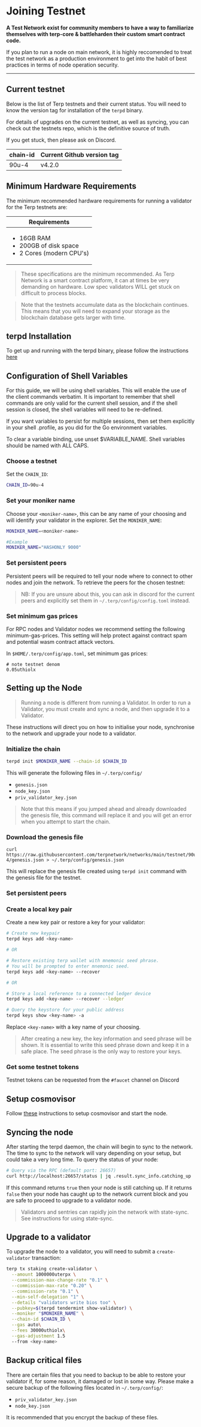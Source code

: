 # Joining Testnet
**A Test Network exist for community members to have a way to familiarize themselves with terp-core & battleharden their custom smart contract code.** 

If you plan to run a node on main network, it is highly reccomended to treat the test network as a production environment to get into the habit of best practices in terms of node operation security. 
___
## Current testnet 

Below is the list of Terp testnets and their current status. You will need to know the version tag for installation of the `terpd` binary.

For details of upgrades on the current testnet, as well as syncing, you can check out the testnets repo, which is the definitive source of truth.

If you get stuck, then please ask on Discord.

| chain-id | Current Github version tag |
| -------- | -------------------------- |
| 90u-4    | v4.2.0               |

## Minimum Hardware Requirements

The minimum recommended hardware requirements for running a validator for the Terp testnets are:

| Requirements                                                                          |
| ------------------------------------------------------------------------------------- |
| <ul><li>16GB RAM</li><li>200GB of disk space</li><li>2 Cores (modern CPU's)</li></ul> |

> These specifications are the minimum recommended. As Terp Network is a smart contract platform, it can at times be very demanding on hardware. Low spec validators WILL get stuck on difficult to process blocks.


> Note that the testnets accumulate data as the blockchain continues. This means that you will need to expand your storage as the blockchain database gets larger with time.

## terpd Installation

To get up and running with the terpd binary, please follow the instructions [here](getting-setup.md)

## Configuration of Shell Variables

For this guide, we will be using shell variables. This will enable the use of the client commands verbatim. It is important to remember that shell commands are only valid for the current shell session, and if the shell session is closed, the shell variables will need to be re-defined.

If you want variables to persist for multiple sessions, then set them explicitly in your shell .profile, as you did for the Go environment variables.

To clear a variable binding, use unset $VARIABLE_NAME. Shell variables should be named with ALL CAPS.

### Choose a testnet

Set the `CHAIN_ID`:

```bash
CHAIN_ID=90u-4
```
### Set your moniker name

Choose your `<moniker-name>`, this can be any name of your choosing and will identify your validator in the explorer. Set the `MONIKER_NAME`:

```bash
MONIKER_NAME=<moniker-name>

#Example
MONIKER_NAME="HASHONLY 9000"
```

### **Set persistent peers**

Persistent peers will be required to tell your node where to connect to other nodes and join the network. To retrieve the peers for the chosen testnet:


> NB: If you are unsure about this, you can ask in discord for the current peers and explicitly set them in `~/.terp/config/config.toml` instead.

### Set minimum gas prices 
For RPC nodes and Validator nodes we recommend setting the following minimum-gas-prices. This setting will help protect against contract spam and potential wasm contract attack vectors.

In `$HOME/.terp/config/app.toml`, set minimum gas prices:
```
# note testnet denom
0.05uthiolx
```

## Setting up the Node

> Running a node is different from running a Validator. In order to run a Validator, you must create and sync a node, and then upgrade it to a Validator.

These instructions will direct you on how to initialise your node, synchronise to the network and upgrade your node to a validator.

### **Initialize the chain**
```bash
terpd init $MONIKER_NAME --chain-id $CHAIN_ID
```

This will generate the following files in `~/.terp/config/`

* `genesis.json`
* `node_key.json`
* `priv_validator_key.json`

> Note that this means if you jumped ahead and already downloaded the genesis file, this command will replace it and you will get an error when you attempt to start the chain.

### Download the genesis file
```
curl https://raw.githubusercontent.com/terpnetwork/networks/main/testnet/90u-4/genesis.json > ~/.terp/config/genesis.json
```

This will replace the genesis file created using `terpd init` command with the genesis file for the testnet.

### **Set persistent peers**

### **Create a local key pair**
Create a new key pair or restore a key for your validator:

```sh
# Create new keypair 
terpd keys add <key-name>

# OR 

# Restore existing terp wallet with mnemonic seed phrase. 
# You will be prompted to enter mnemonic seed. 
terpd keys add <key-name> --recover

# OR 

# Store a local reference to a connected ledger device
terpd keys add <key-name> --recover --ledger

# Query the keystore for your public address
terpd keys show <key-name> -a
```
Replace `<key-name>` with a key name of your choosing.

> After creating a new key, the key information and seed phrase will be shown. It is essential to write this seed phrase down and keep it in a safe place. The seed phrase is the only way to restore your keys.

### **Get some testnet tokens**

Testnet tokens can be requested from the `#faucet` channel on Discord

## Setup cosmovisor

Follow [these](setting-up-cosmovisor.md) instructions to setup cosmovisor and start the node.

## Syncing the node

After starting the terpd daemon, the chain will begin to sync to the network. The time to sync to the network will vary depending on your setup, but could take a very long time. To query the status of your node:

```bash
# Query via the RPC (default port: 26657)
curl http://localhost:26657/status | jq .result.sync_info.catching_up
```

If this command returns `true` then your node is still catching up. If it returns `false` then your node has caught up to the network current block and you are safe to proceed to upgrade to a validator node.

> Validators and sentries can rapidly join the network with state-sync. See instructions for using state-sync.

## Upgrade to a validator
To upgrade the node to a validator, you will need to submit a `create-validator` transaction:

```sh
terp tx staking create-validator \
  --amount 1000000uterpx \
  --commission-max-change-rate "0.1" \
  --commission-max-rate "0.20" \
  --commission-rate "0.1" \
  --min-self-delegation "1" \
  --details "validators write bios too" \
  --pubkey=$(terpd tendermint show-validator) \
  --moniker "$MONIKER_NAME" \
  --chain-id $CHAIN_ID \
  --gas auto\
  --fees 30000uthiolx\
  --gas-adjustment 1.5
  --from <key-name>
  ```

  ## Backup critical files
There are certain files that you need to backup to be able to restore your validator if, for some reason, it damaged or lost in some way. Please make a secure backup of the following files located in `~/.terp/config/`:
* `priv_validator_key.json`
* `node_key.json`

It is recommended that you encrypt the backup of these files.